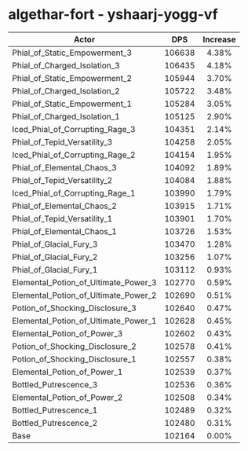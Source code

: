 # algethar-fort - yshaarj-yogg-vf
| Actor | DPS | Increase |
|---|:---:|:---:|
|Phial_of_Static_Empowerment_3|106638|4.38%|
|Phial_of_Charged_Isolation_3|106435|4.18%|
|Phial_of_Static_Empowerment_2|105944|3.70%|
|Phial_of_Charged_Isolation_2|105722|3.48%|
|Phial_of_Static_Empowerment_1|105284|3.05%|
|Phial_of_Charged_Isolation_1|105125|2.90%|
|Iced_Phial_of_Corrupting_Rage_3|104351|2.14%|
|Phial_of_Tepid_Versatility_3|104258|2.05%|
|Iced_Phial_of_Corrupting_Rage_2|104154|1.95%|
|Phial_of_Elemental_Chaos_3|104092|1.89%|
|Phial_of_Tepid_Versatility_2|104084|1.88%|
|Iced_Phial_of_Corrupting_Rage_1|103990|1.79%|
|Phial_of_Elemental_Chaos_2|103915|1.71%|
|Phial_of_Tepid_Versatility_1|103901|1.70%|
|Phial_of_Elemental_Chaos_1|103726|1.53%|
|Phial_of_Glacial_Fury_3|103470|1.28%|
|Phial_of_Glacial_Fury_2|103256|1.07%|
|Phial_of_Glacial_Fury_1|103112|0.93%|
|Elemental_Potion_of_Ultimate_Power_3|102770|0.59%|
|Elemental_Potion_of_Ultimate_Power_2|102690|0.51%|
|Potion_of_Shocking_Disclosure_3|102640|0.47%|
|Elemental_Potion_of_Ultimate_Power_1|102628|0.45%|
|Elemental_Potion_of_Power_3|102602|0.43%|
|Potion_of_Shocking_Disclosure_2|102578|0.41%|
|Potion_of_Shocking_Disclosure_1|102557|0.38%|
|Elemental_Potion_of_Power_1|102539|0.37%|
|Bottled_Putrescence_3|102536|0.36%|
|Elemental_Potion_of_Power_2|102508|0.34%|
|Bottled_Putrescence_1|102489|0.32%|
|Bottled_Putrescence_2|102480|0.31%|
|Base|102164|0.00%|
